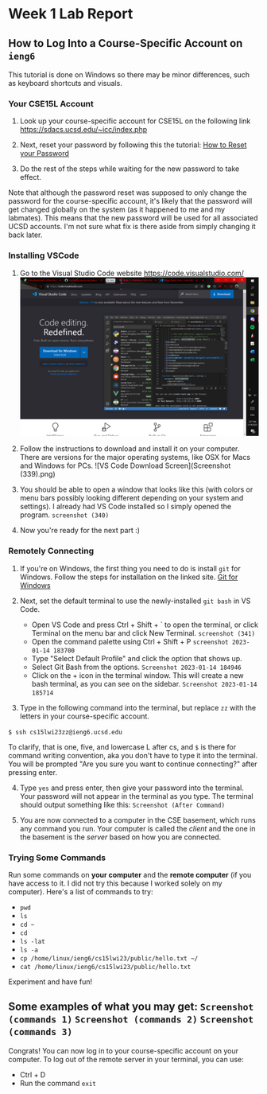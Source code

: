# Week 1 Lab Report

## How to Log Into a Course-Specific Account on `ieng6`
This tutorial is done on Windows so there may be minor differences, such as keyboard shortcuts and visuals.

### Your CSE15L Account

1. Look up your course-specific account for CSE15L on the following link https://sdacs.ucsd.edu/~icc/index.php

2. Next, reset your password by following this the tutorial: [How to Reset your Password](https://docs.google.com/document/d/1hs7CyQeh-MdUfM9uv99i8tqfneos6Y8bDU0uhn1wqho/edit)

3. Do the rest of the steps while waiting for the new password to take effect.

Note that although the password reset was supposed to only change the password for the course-specific account, it's likely that the password will get changed globally on the system (as it happened to me and my labmates). This means that the new password will be used for all associated UCSD accounts. I'm not sure what fix is there aside from simply changing it back later.

### Installing VSCode
1. Go to the Visual Studio Code website https://code.visualstudio.com/
![VS Code Website Home](https://github.com/sbalatbat/cse15l-lab-reports/blob/main/Screenshot%20(338).png)

2. Follow the instructions to download and install it on your computer.  There are versions for the major operating systems, like OSX for Macs and Windows for PCs.
![VS Code Download Screen](Screenshot (339).png)

3. You should be able to open a window that looks like this (with colors or menu bars possibly looking different depending on your system and settings). I already had VS Code installed so I simply opened the program.
`screenshot (340)`

4. Now you're ready for the next part :)

### Remotely Connecting

1. If you're on Windows, the first thing you need to do is install `git` for Windows. Follow the steps for installation on the linked site. [Git for Windows](https://gitforwindows.org/)

2. Next, set the default terminal to use the newly-installed `git bash` in VS Code.
   * Open VS Code and press Ctrl + Shift + \` to open the terminal, or click Terminal on the menu bar and click New Terminal. `screenshot (341)`
   * Open the command palette using Ctrl + Shift + P `screenshot 2023-01-14 183700`
   * Type "Select Default Profile" and click the option that shows up.
   * Select Git Bash from the options. `Screenshot 2023-01-14 184946`
   * Click on the + icon in the terminal window. This will create a new bash terminal, as you can see on the sidebar. `Screenshot 2023-01-14 185714`
3. Type in the following command into the terminal, but replace `zz` with the letters in your course-specific account.

```$ ssh cs15lwi23zz@ieng6.ucsd.edu```

To clarify, that is one, five, and lowercase L after cs, and `$` is there for command writing convention, aka you don't have to type it into the terminal. You will be prompted "Are you sure you want to continue connecting?" after pressing enter.

4. Type `yes` and press enter, then give your password into the terminal. Your password will not appear in the terminal as you type. The terminal should output something like this: `Screenshot (After Command)`

5. You are now connected to a computer in the CSE basement, which runs any command you run. Your computer is called the *client* and the one in the basement is the *server* based on how you are connected.

### Trying Some Commands

Run some commands on **your computer** and the **remote computer** (if you have access to it. I did not try this because I worked solely on my computer). Here's a list of commands to try:
   * `pwd`
   * `ls`
   * `cd ~`
   * `cd`
   * `ls -lat`
   * `ls -a`
   * `cp /home/linux/ieng6/cs15lwi23/public/hello.txt ~/`
   * `cat /home/linux/ieng6/cs15lwi23/public/hello.txt`

Experiment and have fun!

Some examples of what you may get:
`Screenshot (commands 1)`
`Screenshot (commands 2)`
`Screenshot (commands 3)`
---
Congrats! You can now log in to your course-specific account on your computer. To log out of the remote server in your terminal, you can use:
   * Ctrl + D
   * Run the command `exit`
